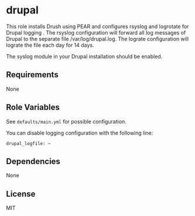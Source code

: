 drupal
======

This role installs Drush using PEAR and configures rsyslog and logrotate for Drupal logging .
The rsyslog configuration will forward all log messages of Drupal to the separate file /var/log/drupal.log.
The lograte configuration will lograte the file each day for 14 days.

The syslog module in your Drupal installation should be enabled.


Requirements
------------

None


Role Variables
--------------

See `defaults/main.yml` for possible configuration.

You can disable logging configuration with the following line:

    drupal_logfile: ~


Dependencies
------------

None

License
-------

MIT
